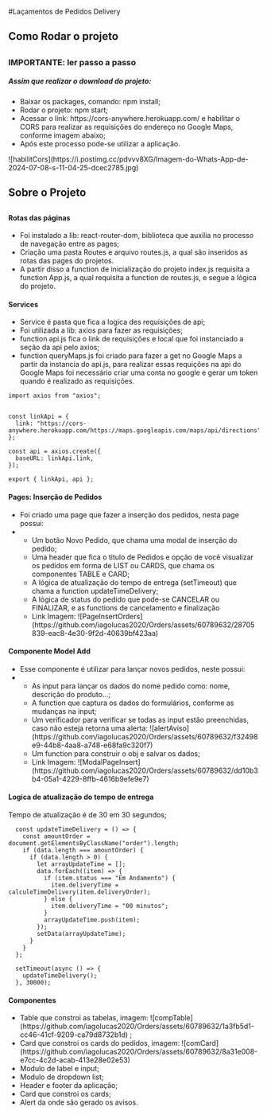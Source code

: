 #Laçamentos de Pedidos Delivery

<h2>Como Rodar o projeto<h2>
<h3>IMPORTANTE: ler passo a passo</h3>
<h5>Assim que realizar o download do projeto:</h5>
<ul>
    <li>Baixar os packages, comando: npm install;</li>
    <li>Rodar o projeto: npm start;</li>
    <li>Acessar o link: https://cors-anywhere.herokuapp.com/ e habilitar o CORS para realizar as requisições do endereço no Google Maps, conforme imagem abaixo;</li>
    <li>Após este processo pode-se utilizar a aplicação.</li>
</ul>
![habilitCors](https://i.postimg.cc/pdvvv8XG/Imagem-do-Whats-App-de-2024-07-08-s-11-04-25-dcec2785.jpg)

<h2>Sobre o Projeto<h2>
<h4>Rotas das páginas</h4>
<ul>
    <li>Foi instalado a lib: react-router-dom, biblioteca que auxilia no processo de navegação entre as pages;</li>
    <li>Criação uma pasta Routes e arquivo routes.js, a qual são inseridos as rotas das pages do projetos.</li>
    <li>A partir disso a function de inicialização do projeto index.js requisita a function App.js, a qual requisita a function de routes.js, e segue a lógica do projeto.</li>
</ul>

<h4>Services</h4>
<ul>
    <li>Service é pasta que fica a logica des requisições de api;</li>
    <li>Foi utilizada a lib: axios para fazer as requisições;</li>
     <li>function api.js  fica o link de requisições e local que foi instanciado a seção da api pelo axios;</li>
     <li>function queryMaps.js foi criado para fazer a get no Google Maps a partir da instancia do api.js, para realizar essas requições na api do Google Maps foi necessário criar uma conta no google e gerar um token quando é realizado as requisições.</li>
</ul>

```
import axios from "axios";


const linkApi = {
  link: "https://cors-anywhere.herokuapp.com/https://maps.googleapis.com/maps/api/directions",
};

const api = axios.create({
  baseURL: linkApi.link,
});

export { linkApi, api };
```
    
<h4>Pages: Inserção de Pedidos</h4>
<ul>
    <li>Foi criado uma page que fazer a inserção dos pedidos, nesta page possui:</li>
    <li>
        <ul>
            <li>Um botão Novo Pedido, que chama uma modal de inserção do pedido;</li>
            <li>Uma header que fica o titulo de Pedidos e opção de você visualizar os pedidos em forma de LIST ou CARDS, que chama os componentes TABLE e CARD;</li>
            <li>A lógica de atualização do tempo de entrega (setTimeout) que chama a function updateTimeDelivery;</li>
            <li>A lógica de status do pedido que pode-se CANCELAR ou FINALIZAR, e as functions de cancelamento e finalização</li>
            <li>Link Imagem: ![PageInsertOrders](https://github.com/iagolucas2020/Orders/assets/60789632/28705839-eac8-4e30-9f2d-40639bf423aa)</li>
        </ul>
    </li>
</ul>

<h4>Componente Model Add</h4>
<ul>
    <li>Esse componente é utilizar para lançar novos pedidos, neste possui:</li>
        <li>
        <ul>
            <li>As input para lançar os dados do nome pedido como: nome, descrição do produto...;</li>
            <li>A function que captura os dados do formulários, conforme as mudanças na input;</li>
            <li>Um verificador para verificar se todas as input estão preenchidas, caso não esteja retorna uma alerta: ![alertAviso](https://github.com/iagolucas2020/Orders/assets/60789632/f32498e9-44b8-4aa8-a748-e68fa9c320f7)
</li>
            <li>Um function para construir o obj e salvar os dados; </li>
            <li>Link Imagem: ![ModalPageInsert](https://github.com/iagolucas2020/Orders/assets/60789632/dd10b3b4-05a1-4229-8ffb-4616b9efe9e7)</li>
        </ul>
    </li>
</ul>

<h4>Logica de atualização do tempo de entrega</h4>
<p>Tempo de atualização é de 30 em 30 segundos;</p>

```
  const updateTimeDelivery = () => {
    const amountOrder = document.getElementsByClassName("order").length;
    if (data.length === amountOrder) {
      if (data.length > 0) {
        let arrayUpdateTime = [];
        data.forEach((item) => {
          if (item.status === "Em Andamento") {
            item.deliveryTime = calculeTimeDelivery(item.deliveryOrder);
          } else {
            item.deliveryTime = "00 minutos";
          }
          arrayUpdateTime.push(item);
        });
        setData(arrayUpdateTime);
      }
    }
  };

  setTimeout(async () => {
    updateTimeDelivery();
  }, 30000);
```


<h4>Componentes</h4>
<ul>
    <li>Table que constroi as tabelas, imagem: ![compTable](https://github.com/iagolucas2020/Orders/assets/60789632/1a3fb5d1-cc46-41cf-9209-ca79d8732b1d)
;</li>
    <li>Card que constroi os cards do pedidos, imagem: ![comCard](https://github.com/iagolucas2020/Orders/assets/60789632/8a31e008-e7cc-4c2d-acab-413e28e02e53)

</li>
    <li>Modulo de label e input;</li>
    <li>Modulo de dropdown list;</li>
    <li>Header e footer da aplicação;</li>
    <li>Card que constroi os cards;</li>
    <li>Alert da onde são gerado os avisos.</li>
</ul>


